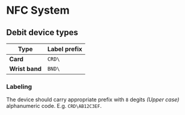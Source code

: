 # NFC System

## Debit device types

| Type | Label prefix |
|------|--------------|
| **Card**  | `CRD\`  |
| **Wrist band**  | `BND\`  |

### Labeling

The device should carry appropriate prefix with `8` degits _(Upper case)_ alphanumeric code. E.g. `CRD\AB12C3EF`.
